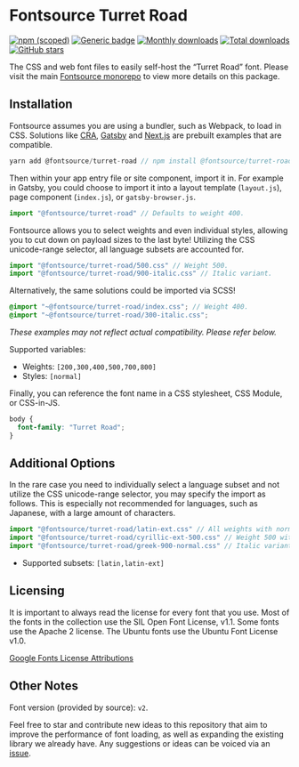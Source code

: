 # Fontsource Turret Road

[![npm (scoped)](https://img.shields.io/npm/v/@fontsource/turret-road?color=brightgreen)](https://www.npmjs.com/package/@fontsource/turret-road) [![Generic badge](https://img.shields.io/badge/fontsource-passing-brightgreen)](https://github.com/fontsource/fontsource) [![Monthly downloads](https://badgen.net/npm/dm/@fontsource/turret-road)](https://github.com/fontsource/fontsource) [![Total downloads](https://badgen.net/npm/dt/@fontsource/turret-road)](https://github.com/fontsource/fontsource) [![GitHub stars](https://img.shields.io/github/stars/fontsource/fontsource.svg?style=social&label=Star)](https://github.com/fontsource/fontsource/stargazers)

The CSS and web font files to easily self-host the “Turret Road” font. Please visit the main [Fontsource monorepo](https://github.com/fontsource/fontsource) to view more details on this package.

## Installation

Fontsource assumes you are using a bundler, such as Webpack, to load in CSS. Solutions like [CRA](https://create-react-app.dev/), [Gatsby](https://www.gatsbyjs.org/) and [Next.js](https://nextjs.org/) are prebuilt examples that are compatible.

```javascript
yarn add @fontsource/turret-road // npm install @fontsource/turret-road
```

Then within your app entry file or site component, import it in. For example in Gatsby, you could choose to import it into a layout template (`layout.js`), page component (`index.js`), or `gatsby-browser.js`.

```javascript
import "@fontsource/turret-road" // Defaults to weight 400.
```

Fontsource allows you to select weights and even individual styles, allowing you to cut down on payload sizes to the last byte! Utilizing the CSS unicode-range selector, all language subsets are accounted for.

```javascript
import "@fontsource/turret-road/500.css" // Weight 500.
import "@fontsource/turret-road/900-italic.css" // Italic variant.
```

Alternatively, the same solutions could be imported via SCSS!

```scss
@import "~@fontsource/turret-road/index.css"; // Weight 400.
@import "~@fontsource/turret-road/300-italic.css";
```

_These examples may not reflect actual compatibility. Please refer below._

Supported variables:

- Weights: `[200,300,400,500,700,800]`
- Styles: `[normal]`

Finally, you can reference the font name in a CSS stylesheet, CSS Module, or CSS-in-JS.

```css
body {
  font-family: "Turret Road";
}
```

## Additional Options

In the rare case you need to individually select a language subset and not utilize the CSS unicode-range selector, you may specify the import as follows. This is especially not recommended for languages, such as Japanese, with a large amount of characters.

```javascript
import "@fontsource/turret-road/latin-ext.css" // All weights with normal style included.
import "@fontsource/turret-road/cyrillic-ext-500.css" // Weight 500 with normal style.
import "@fontsource/turret-road/greek-900-normal.css" // Italic variant.
```

- Supported subsets: `[latin,latin-ext]`

## Licensing

It is important to always read the license for every font that you use.
Most of the fonts in the collection use the SIL Open Font License, v1.1. Some fonts use the Apache 2 license. The Ubuntu fonts use the Ubuntu Font License v1.0.

[Google Fonts License Attributions](https://fonts.google.com/attribution)

## Other Notes

Font version (provided by source): `v2`.

Feel free to star and contribute new ideas to this repository that aim to improve the performance of font loading, as well as expanding the existing library we already have. Any suggestions or ideas can be voiced via an [issue](https://github.com/fontsource/fontsource/issues).
